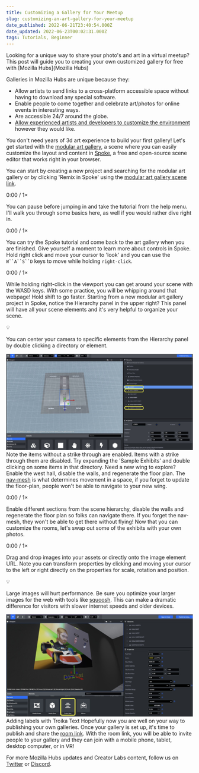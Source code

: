 ```yaml
---
title: Customizing a Gallery for Your Meetup
slug: customizing-an-art-gallery-for-your-meetup
date_published: 2022-06-21T23:40:54.000Z
date_updated: 2022-06-23T00:02:31.000Z
tags: Tutorials, Beginner
---
```


Looking for a unique way to share your photo's and art in a virtual meetup? This post will guide you to creating your own customized gallery for free with [Mozilla Hubs](Mozilla Hubs)

Galleries in Mozilla Hubs are unique because they:

- Allow artists to send links to a cross-platform accessible space without having to download any special software.
- Enable people to come together and celebrate art/photos for online events in interesting ways.
- Are accessible 24/7 around the globe.
- [Allow experienced artists and developers to customize the environment](__GHOST_URL__/5-incredible-art-galleries/) however they would like.

You don't need years of 3d art experience to build your first gallery! Let's get started with the [modular art gallery](https://hubs.mozilla.com/scenes/jOIjUE0/hubs-modular-art-gallery), a scene where you can easily customize the layout and content in [Spoke](https://hubs.mozilla.com/spoke/), a free and open-source scene editor that works right in your browser.

You can start by creating a new project and searching for the modular art gallery or by clicking 'Remix in Spoke' using the [modular art gallery scene link](https://hubs.mozilla.com/scenes/jOIjUE0/hubs-modular-art-gallery).

0:00
/
1&#215;

You can pause before jumping in and take the tutorial from the help menu. I'll walk you through some basics here, as well if you would rather dive right in.

0:00
/
1&#215;

You can try the Spoke tutorial and come back to the art gallery when you are finished.
Give yourself a moment to learn more about controls in Spoke. Hold right click and move your cursor to 'look' and you can use the ` W``A``S``D ` keys to move while holding `right-click`.

0:00
/
1&#215;

While holding right-click in the viewport you can get around your scene with the WASD keys. With some practice, you will be whipping around that webpage! Hold shift to go faster.
Starting from a new modular art gallery project in Spoke, notice the Hierarchy panel in the upper right? This panel will have all your scene elements and it's very helpful to organize your scene.

💡

You can center your camera to specific elements from the Hierarchy panel by double clicking a directory or element.

![](./content/images/2022/06/enabled-elements.jpg)Note the items without a strike through are enabled. Items with a strike through them are disabled. Try expanding the 'Sample Exhibits' and double clicking on some items in that directory.
Need a new wing to explore? Enable the west hall, disable the walls, and regenerate the floor plan. The [nav-mesh](__GHOST_URL__/what-is-a-nav-mesh/) is what determines movement in a space, if you forget to update the floor-plan, people won't be able to navigate to your new wing.

0:00
/
1&#215;

Enable different sections from the scene hierarchy, disable the walls and regenerate the floor plan so folks can navigate there. If you forget the nav-mesh, they won't be able to get there without flying!
Now that you can customize the rooms, let's swap out some of the exhibits with your own photos.

0:00
/
1&#215;

Drag and drop images into your assets or directly onto the image element URL. Note you can transform properties by clicking and moving your cursor to the left or right directly on the properties for scale, rotation and position.

💡

Large images will hurt performance. Be sure you optimize your larger images for the web with tools like [squoosh](https://squoosh.app/). This can make a dramatic difference for visitors with slower internet speeds and older devices.

![](./content/images/2022/06/Screen-Shot-2022-06-13-at-4.51.05-PM--1-.jpg)Adding labels with Troika Text
Hopefully now you are well on your way to publishing your own galleries. Once your gallery is set up, it's time to publish and share the [room link](__GHOST_URL__/what-is-a-scene/). With the room link, you will be able to invite people to your gallery and they can join with a mobile phone, tablet, desktop computer, or in VR!

For more Mozilla Hubs updates and Creator Labs content, follow us on [Twitter](https://twitter.com/MozillaHubs) or [Discord](https://discord.gg/sBMqSjCndj).
